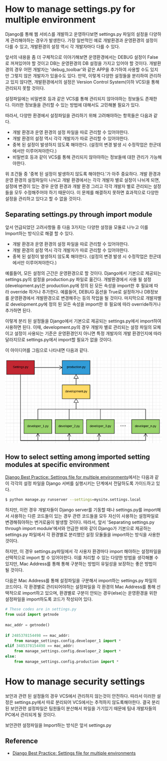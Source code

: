 # How to manage settings.py for multiple environment

Django를 통해 웹 서비스를 개발하고 운영하다보면 settings.py 파일의 설정을 다양하게 관리해야하는 경우가 발생한다. 가장 일반적인 예로 개발환경과 운영환경의 설정이 다를 수 있고, 개발환경의 설정 역시 각 개발자마다 다를 수 있다. 

앞서의 내용을 좀 더 구체적으로 이야기해보면 운영환경에서는 DEBUG 설정이 False로 꺼져있어야 할 것이고 DB는 운영환경의 DB 설정을 가지고 있어야 할 것이다. 개발환경의 경우 어떤 개발자는 'debug_toolbar'와 같은 APP을 추가하여 사용할 수도 있지만 그렇지 않은 개발자가 있을수도 있다. 
만약, 이렇게 다양한 설정들을 분리하여 관리하고 있지 않다면, 개발환경에서의 설정은 Version Control System(이하 VCS)을 통해 관리되지 못할 것이다.

설정파일에는 비밀번호 등과 같은 VCS를 통해 관리되지 않아야하는 정보들도 존재한다. 이러한 정보들을 관리할 수 있는 방법에 대해서도 고민해볼 필요가 있다.

따라서, 다양한 환경에서 설정파일을 관리하기 위해 고려해야하는 항목들은 다음과 같다. 

* 개발 환경과 운영 환경의 설정 파일을 따로 관리할 수 있어야한다. 
* 개발 환경의 설정 역시 각각 개발자가 따로 관리할 수 있어야한다. 
* 중복 된 설정이 발생하지 않도록 해야한다. (설정의 변경 발생 시 수정작업은 한군데에서만 이루어져야한다.)
* 비밀번호 등과 같이 VCS를 통해 관리되지 않아야하는 정보들에 대한 관리가 가능해야한다.   

위 조건들 중 '중복 된 설정이 발생하지 않도록 해야한다.'가 아주 중요하다. 
개발 환경과 운영 환경의 설정파일이 나뉘고 개발 환경에서는 각각 개발자 별로 설정이 나뉘게 되면, 설정에 변경이 있는 경우 운영 환경과 개발 환경 그리고 각각 개발자 별로 관리되는 설정들을 모두 수정해주어야 하기 때문이다. 
이 문제를 해결하지 못하면 효과적으로 다양한 설정을 관리하고 있다고 할 수 없을 것이다. 

## Separating settings.py through import module

앞서 언급되었던 고려사항들 중 다음 3가지는 다양한 설정을 모듈로 나누고 이를 Import하는 방식으로 해결 할 수 있다. 

* 개발 환경과 운영 환경의 설정 파일을 따로 관리할 수 있어야한다. 
* 개발 환경의 설정 역시 각각 개발자가 따로 관리할 수 있어야한다. 
* 중복 된 설정이 발생하지 않도록 해야한다. (설정의 변경 발생 시 수정작업은 한군데에서만 이루어져야한다.)

예를들어, 모든 설정의 근간은 운영환경으로 할 것이다. Django에서 기본으로 제공되는 settings.py의 설정을 production.py 파일로 옮긴다. 
개발환경에서 사용 될 설정(development.py)은 production.py에 정의 된 모든 속성을 import한 후 필요에 따라 override 하거나 추가한다. 예를들어, DEBUG 옵션을 True로 설정하거나 DB정보를 운영환경에서 개발환경으로 변경해주는 등의 작업을 될 것이다. 
마지막으로 개발자별로 development.py에 정의 된 모든 속성을 import한 후 필요에 따라 override하거나 추가하면 된다. 

이렇게 분리 된 설정들을 Django에서 기본으로 제공되는 settings.py에서 import하여 사용하면 된다.
이때, development.py의 경우 개발자 별로 관리되는 설정 파일의 모체이고 설정이 사용되는 기준은 운영환경인지 아니면 특정 개발자의 개발 환경인지에 따라 달라지므로 settings.py에서 import할 필요가 없을 것이다. 

이 아이디어를 그림으로 나타내면 다음과 같다.

![pic. managing settings structure](managing_sttings_structure.png)

## How to select setting among imported setting modules at specific environment

[Django Best Practice: Settings file for multiple environments](https://medium.com/@ayarshabeer/django-best-practice-settings-file-for-multiple-environments-6d71c6966ee2)에서는 다음과 같이 각각의 설정 파일을 Django 서버를 실행시키는 단계에서 전달하도록 가이드하고 있다. 

```sh
$ python manage.py runserver --settings=mysite.settings.local
```

하지만, 이런 경우 개발자들이 Django server를 기동할 때나 settings.py를 import해서 사용하는 다른 코드들이 있는 경우 관련 코드들을 모두 자신이 사용하는 설정파일로 변경해줘야하는 번거로움이 발생할 것이다. 
따라서, 앞서 'Separating settings.py through import module'에서와 언급한 바와 같이 Django가 기본으로 제공하는 settings.py 파일에서 각 환경별로 분리했던 설정 모듈들을 import하는 방식을 사용한 것이다. 

하지만, 이 경우 settings.py파일에서 각 사용자 환경마다 import 해야하는 설정파일을 선택적으로 import 할 수 있어야한다.
이를 처리할 수 있는 다양한 방법을 생각해볼 수 있지만, Mac Address를 통해 통해 구분하는 방법이 유일성을 보장하는 좋은 방법이 될 것이다.

다음은 Mac Address를 통해 설정파일을 구분해서 import하는 settings.py 파일의 코드이다. 
각 환경별로 관리되어야하는 설정파일을 각 환경의 Mac Address를 통해 선택적으로 import하고 있으며, 환경별로 구분이 안되는 경우(else)는 운영환경을 위한 설정파일을 import하도록 코드가 작성되어 있다.

```python
# These codes are in settings.py
from uuid import getnode

mac_addr = getnode()

if 2485378154498 == mac_addr:
    from manage_settings.config.developer_1 import *
elif 3485378154498 == mac_addr:
    from manage_settings.config.developer_2 import *
else:
    from manage_settings.config.production import *
```

# How to manage security settings

보안과 관련 된 설정들의 경우 VCS에서 관리하지 않는것이 안전하다. 따라서 이러한 설정은 settings.py에서 따로 분리되어 VCS에서는 추적하지 않도록해야한다. 
결국 분리 된 보안관련 설정파일은 팀원들이 분산해서 파일을 가기있기 때문에 팀내 개발자들의 PC에서 관리되게 될 것이다. 

보안관련 설정파일을 Import하는 방식은 앞서 settings.py 
## Reference

* [Django Best Practice: Settings file for multiple environments](https://medium.com/@ayarshabeer/django-best-practice-settings-file-for-multiple-environments-6d71c6966ee2)